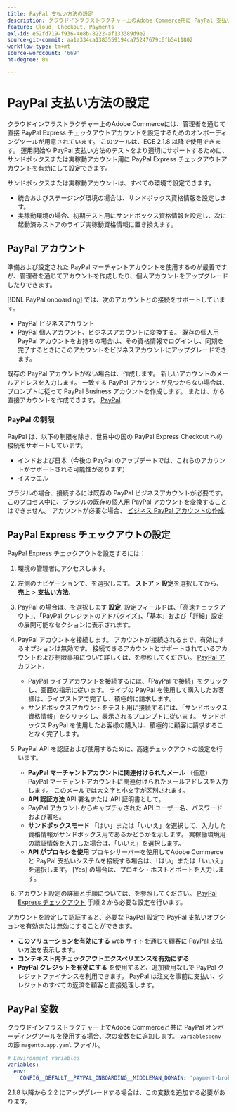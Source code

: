 ```yaml
---
title: PayPal 支払い方法の設定
description: クラウドインフラストラクチャー上のAdobe Commerce用に PayPal 支払い方法を設定します。
feature: Cloud, Checkout, Payments
exl-id: e52fd719-f936-4e8b-8222-af133389d9e2
source-git-commit: aa1a334ca1383559194ca75247679c6fb5411802
workflow-type: tm+mt
source-wordcount: '669'
ht-degree: 0%

---
```


# PayPal 支払い方法の設定

クラウドインフラストラクチャー上のAdobe Commerceには、管理者を通じて直接 PayPal Express チェックアウトアカウントを設定するためのオンボーディングツールが用意されています。 このツールは、ECE 2.1.8 以降で使用できます。 運用開始や PayPal 支払い方法のテストをより適切にサポートするために、サンドボックスまたは実稼動アカウント用に PayPal Express チェックアウトアカウントを有効にして設定できます。

サンドボックスまたは実稼動アカウントは、すべての環境で設定できます。

* 統合およびステージング環境の場合は、サンドボックス資格情報を設定します。
* 実稼動環境の場合、初期テスト用にサンドボックス資格情報を設定し、次に起動済みストアのライブ実稼動資格情報に置き換えます。

## PayPal アカウント

準備および設定された PayPal マーチャントアカウントを使用するのが最善ですが、管理者を通じてアカウントを作成したり、個人アカウントをアップグレードしたりできます。

[!DNL PayPal onboarding] では、次のアカウントとの接続をサポートしています。

* PayPal ビジネスアカウント
* PayPal 個人アカウント、ビジネスアカウントに変換する。 既存の個人用 PayPal アカウントをお持ちの場合は、その資格情報でログインし、同期を完了するときにこのアカウントをビジネスアカウントにアップグレードできます。

既存の PayPal アカウントがない場合は、作成します。 新しいアカウントのメールアドレスを入力します。 一致する PayPal アカウントが見つからない場合は、プロンプトに従って PayPal Business アカウントを作成します。 または、から直接アカウントを作成できます。 [PayPal](https://www.paypal.com/us/webapps/mpp/account-selection).

### PayPal の制限

PayPal は、以下の制限を除き、世界中の国の PayPal Express Checkout への接続をサポートしています。

* インドおよび日本（今後の PayPal のアップデートでは、これらのアカウントがサポートされる可能性があります）
* イスラエル

ブラジルの場合、接続するには既存の PayPal ビジネスアカウントが必要です。 このプロセス中に、ブラジルの既存の個人用 PayPal アカウントを変換することはできません。 アカウントが必要な場合、 [ビジネス PayPal アカウントの作成](https://www.paypal.com/us/webapps/mpp/account-selection).

## PayPal Express チェックアウトの設定

PayPal Express チェックアウトを設定するには：

1. 環境の管理者にアクセスします。
1. 左側のナビゲーションで、を選択します。 **ストア** > **設定**&#x200B;を選択してから、 **売上** > **支払い方法**.
1. PayPal の場合は、を選択します **設定**. 設定フィールドは、「高速チェックアウト」、「PayPal クレジットのアドバタイズ」、「基本」および「詳細」設定の展開可能なセクションに表示されます。
1. PayPal アカウントを接続します。 アカウントが接続されるまで、有効にするオプションは無効です。 接続できるアカウントとサポートされているアカウントおよび制限事項について詳しくは、を参照してください。 [PayPal アカウント](#paypal-account).

   * PayPal ライブアカウントを接続するには、「PayPal で接続」をクリックし、画面の指示に従います。 ライブの PayPal を使用して購入したお客様は、ライブストアで完了し、積極的に請求します。
   * サンドボックスアカウントをテスト用に接続するには、「サンドボックス資格情報」をクリックし、表示されるプロンプトに従います。 サンドボックス PayPal を使用したお客様の購入は、積極的に顧客に請求することなく完了します。

1. PayPal API を認証および使用するために、高速チェックアウトの設定を行います。

   * **PayPal マーチャントアカウントに関連付けられたメール** （任意） PayPal マーチャントアカウントに関連付けられたメールアドレスを入力します。 このメールでは大文字と小文字が区別されます。
   * **API 認証方法** API 署名または API 証明書として。
   * PayPal アカウントからキャプチャされた API ユーザー名、パスワードおよび署名。
   * **サンドボックスモード** 「はい」または「いいえ」を選択して、入力した資格情報がサンドボックス用であるかどうかを示します。 実稼働環境用の認証情報を入力した場合は、「いいえ」を選択します。
   * **API がプロキシを使用** プロキシサーバーを使用してAdobe Commerceと PayPal 支払いシステムを接続する場合は、「はい」または「いいえ」を選択します。 [Yes] の場合は、プロキシ・ホストとポートを入力します。

1. アカウント設定の詳細と手順については、を参照してください。 [PayPal Express チェックアウト](https://docs.magento.com/user-guide/payment/paypal-express-checkout.html) 手順 2 から必要な設定を行います。

アカウントを設定して認証すると、必要な PayPal 設定で PayPal 支払いオプションを有効または無効にすることができます。

* **このソリューションを有効にする** web サイトを通じて顧客に PayPal 支払い方法を表示します。
* **コンテキスト内チェックアウトエクスペリエンスを有効にする**
* **PayPal クレジットを有効にする** を使用すると、追加費用なしで PayPal クレジットファイナンスを利用できます。 PayPal は注文を事前に支払い、クレジットのすべての返済を顧客と直接処理します。

## PayPal 変数

クラウドインフラストラクチャー上でAdobe Commerceと共に PayPal オンボーディングツールを使用する場合、次の変数をに追加します。 `variables:env` の節 `magento.app.yaml` ファイル。

```yaml
# Environment variables
variables:
  env:
    CONFIG__DEFAULT__PAYPAL_ONBOARDING__MIDDLEMAN_DOMAIN: 'payment-broker.magento.com'
```

2.1.8 以降から 2.2 にアップグレードする場合は、この変数を追加する必要があります。
